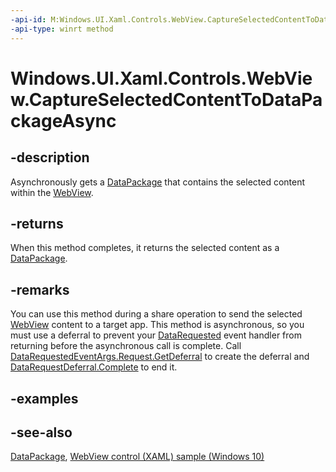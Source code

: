 ```yaml
---
-api-id: M:Windows.UI.Xaml.Controls.WebView.CaptureSelectedContentToDataPackageAsync
-api-type: winrt method
---
```


<!-- Method syntax
public Windows.Foundation.IAsyncOperation<Windows.ApplicationModel.DataTransfer.DataPackage> CaptureSelectedContentToDataPackageAsync()
-->

# Windows.UI.Xaml.Controls.WebView.CaptureSelectedContentToDataPackageAsync

## -description
Asynchronously gets a [DataPackage](../windows.applicationmodel.datatransfer/datapackage.md) that contains the selected content within the [WebView](webview.md).

## -returns
When this method completes, it returns the selected content as a [DataPackage](../windows.applicationmodel.datatransfer/datapackage.md).

## -remarks
You can use this method during a share operation to send the selected [WebView](webview.md) content to a target app. This method is asynchronous, so you must use a deferral to prevent your [DataRequested](../windows.applicationmodel.datatransfer/datatransfermanager_datarequested.md) event handler from returning before the asynchronous call is complete. Call [DataRequestedEventArgs.Request.GetDeferral](../windows.applicationmodel.datatransfer/datarequest_getdeferral_254836512.md) to create the deferral and [DataRequestDeferral.Complete](../windows.applicationmodel.datatransfer/datarequestdeferral_complete_1807836922.md) to end it.

## -examples

## -see-also
[DataPackage](../windows.applicationmodel.datatransfer/datapackage.md), [WebView control (XAML) sample (Windows 10)](https://github.com/Microsoft/Windows-universal-samples/tree/master/Samples/XamlWebView)
